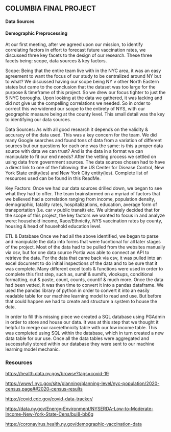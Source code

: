 ## **COLUMBIA FINAL PROJECT**

#### Data Sources

#### Demographic Preprocessing
At our first meeting, after we agreed upon our mission, to identify correlating factors in effort to forecast future vaccination rates, we discussed three key facets to the design of our research. These three facets being: scope, data sources & key factors.

Scope: Being that the entire team live with in the NYC area, it was an easy agreement to want the focus of our study to be centralized around NY but to what? We discussed having our scope being NY v other North Eastern states but came to the conclusion that the dataset was too large for the purpose & timeframe of this project. So we drew our focus tighter to just the 5 NYC boroughs. Upon looking at the data we gathered, it was lacking and did not give us the compelling correlations we needed. So in order to correct this we widened our scope to the entirety of NYS, with our geographic measure being at the county level. This small detail was the key to identifying our data sources.

Data Sources: As with all good research it depends on the validity & accuracy of the data used. This was a key concern for the team. We did many Google searches and found tons of data from a variation of different sources but our questions for each one was the same: is this a proper data source with data we can trust? And is the data in a format we can manipulate to fit our end needs? After the vetting process we settled on using data from government sources. The data sources chosen had to have a direct link to one of the following: the US Center for Disease Control, New York State entity(ies) and New York City entity(ies). Complete list of resources used can be found in this ReadMe.

Key Factors: Once we had our data sources drilled down, we began to see what they had to offer. The team brainstormed on a myriad of factors that we believed had a correlation ranging from income, population density, demographic, fatality rates, hospitalizations, education, average form of transportation (i.e. car v public transit) etc. We ultimately decided that for the scope of this project, the key factors we wanted to focus in and analyze were: household income, Race/Ethnicity, NYS vaccination rates by county, housing & head of household education level.

ETL & Database
Once we had all the above identified, we began to parse and manipulate the data into forms that were fucntional for all later stages of the project. Most of the data had to be pulled from the websites manually via csv, but for one data source Portia was able to connect an API to retrieve the data. For the data that came back via csv, it was pulled into an excel document to do initial inspections of the data and to be sure that it was complete. Many different excel tools & functions were used in order to complete this first step, such as, sumif & sumifs, vlookups, conditional formatting, cut & paste, count, counts, countif & much more. Once the data had been vetted, it was then time to convert it into a pandas dataframe. We used the pandas library of python in order to convert it into an easily readable table for our machine learning model to read and use. But before that could happen we had to create and structure a system to house the data. 

In order to fill this missing piece we created a SQL database using PGAdmin in order to store and house our data. It was at this step that we thought it helpful to merge our race/ethnicity table with our low income table. This was completed using SQL within the database, which in turn created a new data table for our use. Once all the data tables were aggregated and successfully stored within our database they were sent to our machine learning model mechanic.

### __Resources__

https://health.data.ny.gov/browse?tags=covid-19

https://www1.nyc.gov/site/planning/planning-level/nyc-population/2020-census.page##2020-census-results

https://covid.cdc.gov/covid-data-tracker/

https://data.ny.gov/Energy-Environment/NYSERDA-Low-to-Moderate-Income-New-York-State-Cens/bui8-bb6g

https://coronavirus.health.ny.gov/demographic-vaccination-data

